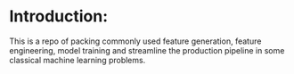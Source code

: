 # Introduction:
This is a repo of packing commonly used feature generation, feature engineering, model training and streamline the production pipeline in some classical machine learning problems.
